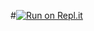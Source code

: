 #[![Run on Repl.it](https://repl.it/badge/github/ssaaafz/ticket)](https://repl.it/github/ssaaafz/ticket)